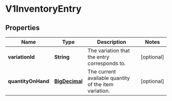 
# V1InventoryEntry

## Properties
Name | Type | Description | Notes
------------ | ------------- | ------------- | -------------
**variationId** | **String** | The variation that the entry corresponds to. |  [optional]
**quantityOnHand** | [**BigDecimal**](BigDecimal.md) | The current available quantity of the item variation. |  [optional]



